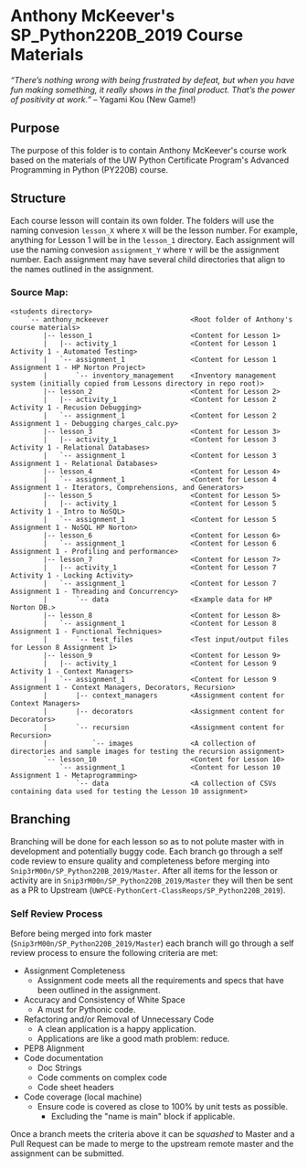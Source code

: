 # Anthony McKeever's SP_Python220B_2019 Course Materials

*“There’s nothing wrong with being frustrated by defeat, but when you have fun making something, it really shows in the final product. That’s the power of positivity at work.”* – Yagami Kou (New Game!)

## Purpose

The purpose of this folder is to contain Anthony McKeever's course work based on the materials of the UW Python Certificate Program's Advanced Programming in Python (PY220B) course.

## Structure

Each course lesson will contain its own folder.  The folders will use the naming convesion `lesson_X` where `X` will be the lesson number.  For example, anything for Lesson 1 will be in the `lesson_1` directory.  Each assignment will use the naming convesion `assignment_Y` where `Y` will be the assignment number.  Each assignment may have several child directories that align to the names outlined in the assignment.

### Source Map:
```
<students directory>
    `-- anthony_mckeever                    <Root folder of Anthony's course materials>
        |-- lesson_1                        <Content for Lesson 1>
        |   |-- activity_1                  <Content for Lesson 1 Activity 1 - Automated Testing>
        |   `-- assignment_1                <Content for Lesson 1 Assignment 1 - HP Norton Project>
        |       `-- inventory_management    <Inventory management system (initially copied from Lessons directory in repo root)>
        |-- lesson_2                        <Content for Lesson 2>
        |   |-- activity_1                  <Content for Lesson 2 Activity 1 - Recusion Debugging>
        |   `-- assignment_1                <Content for Lesson 2 Assignment 1 - Debugging charges_calc.py>
        |-- lesson_3                        <Content for Lesson 3>
        |   |-- activity_1                  <Content for Lesson 3 Activity 1 - Relational Databases>
        |   `-- assignment_1                <Content for Lesson 3 Assignment 1 - Relational Databases>
        |-- lesson_4                        <Content for Lesson 4>                
        |   `-- assignment_1                <Content for Lesson 4 Assignment 1 - Iterators, Comprehensions, and Generators>
        |-- lesson_5                        <Content for Lesson 5>
        |   |-- activity_1                  <Content for Lesson 5 Activity 1 - Intro to NoSQL>
        |   `-- assignment_1                <Content for Lesson 5 Assignment 1 - NoSQL HP Norton>
        |-- lesson_6                        <Content for Lesson 6>
        |   `-- assignment_1                <Content for Lesson 6 Assignment 1 - Profiling and performance>
        |-- lesson_7                        <Content for Lesson 7>
        |   |-- activity_1                  <Content for Lesson 7 Activity 1 - Locking Activity>
        |   `-- assignment_1                <Content for Lesson 7 Assignment 1 - Threading and Concurrency>
        |       `-- data                    <Example data for HP Norton DB.>
        |-- lesson_8                        <Content for Lesson 8>
        |   `-- assignment_1                <Content for Lesson 8 Assignment 1 - Functional Techniques>
        |       `-- test_files              <Test input/output files for Lesson 8 Assignment 1>
        |-- lesson_9                        <Content for Lesson 9>
        |   |-- activity_1                  <Content for Lesson 9 Activity 1 - Context Managers>
        |   `-- assignment_1                <Content for Lesson 9 Assignment 1 - Context Managers, Decorators, Recursion>
        |       |-- context_managers        <Assignment content for Context Managers>
        |       |-- decorators              <Assignment content for Decorators>
        |       `-- recursion               <Assignment content for Recursion>
        |           `-- images              <A collection of directories and sample images for testing the recursion assignment>
        `-- lesson_10                       <Content for Lesson 10>
            `-- assignment_1                <Content for Lesson 10 Assignment 1 - Metaprogramming>
                `-- data                    <A collection of CSVs containing data used for testing the Lesson 10 assignment>
```

## Branching

Branching will be done for each lesson so as to not polute master with in development and potentially buggy code.  Each branch go through a self code review to ensure quality and completeness before merging into `Snip3rM00n/SP_Python220B_2019/Master`.  After all items for the lesson or activity are in `Snip3rM00n/SP_Python220B_2019/Master` they will then be sent as a PR to Upstream (`UWPCE-PythonCert-ClassReops/SP_Python220B_2019`).

### Self Review Process

Before being merged into fork master (`Snip3rM00n/SP_Python220B_2019/Master`) each branch will go through a self review process to ensure the following criteria are met:
* Assignment Completeness
    * Assignment code meets all the requirements and specs that have been outlined in the assignment.
* Accuracy and Consistency of White Space
    * A must for Pythonic code.
* Refactoring and/or Removal of Unnecessary Code
    * A clean application is a happy application.
    * Applications are like a good math problem: reduce.
* PEP8 Alignment
* Code documentation
    * Doc Strings
    * Code comments on complex code
    * Code sheet headers
* Code coverage (local machine)
    * Ensure code is covered as close to 100% by unit tests as possible.
        * Excluding the "name is main" block if applicable.

Once a branch meets the criteria above it can be *squashed* to Master and a Pull Request can be made to merge to the upstream remote master and the assignment can be submitted.
